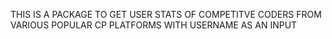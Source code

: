 THIS IS A PACKAGE TO GET USER STATS OF COMPETITVE CODERS FROM VARIOUS POPULAR CP PLATFORMS WITH USERNAME AS AN INPUT